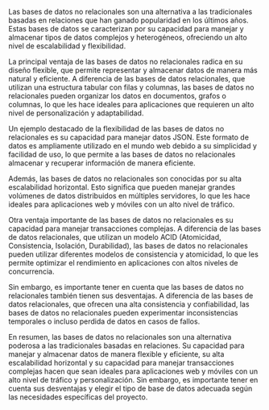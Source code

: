 Las bases de datos no relacionales son una alternativa a las tradicionales basadas en relaciones que han ganado popularidad en los últimos años. Estas bases de datos se caracterizan por su capacidad para manejar y almacenar tipos de datos complejos y heterogéneos, ofreciendo un alto nivel de escalabilidad y flexibilidad.

La principal ventaja de las bases de datos no relacionales radica en su diseño flexible, que permite representar y almacenar datos de manera más natural y eficiente. A diferencia de las bases de datos relacionales, que utilizan una estructura tabular con filas y columnas, las bases de datos no relacionales pueden organizar los datos en documentos, grafos o columnas, lo que les hace ideales para aplicaciones que requieren un alto nivel de personalización y adaptabilidad.

Un ejemplo destacado de la flexibilidad de las bases de datos no relacionales es su capacidad para manejar datos JSON. Este formato de datos es ampliamente utilizado en el mundo web debido a su simplicidad y facilidad de uso, lo que permite a las bases de datos no relacionales almacenar y recuperar información de manera eficiente.

Además, las bases de datos no relacionales son conocidas por su alta escalabilidad horizontal. Esto significa que pueden manejar grandes volúmenes de datos distribuidos en múltiples servidores, lo que les hace ideales para aplicaciones web y móviles con un alto nivel de tráfico.

Otra ventaja importante de las bases de datos no relacionales es su capacidad para manejar transacciones complejas. A diferencia de las bases de datos relacionales, que utilizan un modelo ACID (Atomicidad, Consistencia, Isolación, Durabilidad), las bases de datos no relacionales pueden utilizar diferentes modelos de consistencia y atomicidad, lo que les permite optimizar el rendimiento en aplicaciones con altos niveles de concurrencia.

Sin embargo, es importante tener en cuenta que las bases de datos no relacionales también tienen sus desventajas. A diferencia de las bases de datos relacionales, que ofrecen una alta consistencia y confiabilidad, las bases de datos no relacionales pueden experimentar inconsistencias temporales o incluso perdida de datos en casos de fallos.

En resumen, las bases de datos no relacionales son una alternativa poderosa a las tradicionales basadas en relaciones. Su capacidad para manejar y almacenar datos de manera flexible y eficiente, su alta escalabilidad horizontal y su capacidad para manejar transacciones complejas hacen que sean ideales para aplicaciones web y móviles con un alto nivel de tráfico y personalización. Sin embargo, es importante tener en cuenta sus desventajas y elegir el tipo de base de datos adecuada según las necesidades específicas del proyecto.
